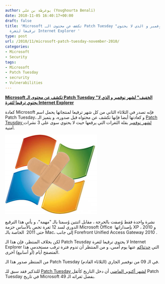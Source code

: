 ```yaml
---
author: يوغرطة بن علي (Youghourta Benali)
date: 2010-11-05 16:40:17+00:00
draft: false
title: 'Microsoft تكشف عن محتوى الـ Patch Tuesday "الخفيف" لشهر نوفمبر و الذي لا يحتوي
  ترقيعا لثغرة Internet Explorer '
type: post
url: /2010/11/microsoft-patch-tuesday-november-2010/
categories:
- Microsoft
- Security
tags:
- Microsoft
- Patch Tuesday
- secrurity
- Vulnerabilities
---
```


**[Microsoft تكشف عن محتوى الـ Patch Tuesday "الخفيف" لشهر نوفمبر و الذي لا يحتوي ترقيعا لثغرة Internet Explorer](https://www.it-scoop.com/2010/11/microsoft-patch-tuesday-november-2010)**




كعادة Microsoft فإنه تصدر في الثلاثاء الثاني من كل شهر ترقيعا لمنتجاتها يحمل اسم Patch Tuesday، و كعادتها أيضا فإنها تكشف عن محتواه قبل صدوره، و يتميز الـ [Patch Teusday لشهر نوفمبر](http://www.microsoft.com/technet/security/bulletin/ms10-nov.mspx) بقلة الثغرات التي يرقعها حيث لا يحتوي سوى على 3 نشرات أمنية.




[![](Microsoft_patch_tuesday.jpg)
](https://www.it-scoop.com/2010/11/microsoft-patch-tuesday-november-2010)


نشرة واحدة فقط وُصفت بالحرجة ، مقابل اثنتين وُسمتا بالـ "مهمة"، و يأتي هذا الترقيع الدوري لسد 12 ثغرة تخص بالأساس حزمة Microsoft Office  بإصداراتها XP ، 2010 و حتى 2011  الخاصة بالـ Mac، إلى جانب Forefront Unified Access Gateway 2010 .

لكن بخلاف المنتظر، فإن هذا الـ Patch Teusday لا يحتوي ترقيعا لثغرة Internet Explorer التي [حدثناكم](https://www.it-scoop.com/2010/11/microsoft-internet-explorer-zero-day-vunlerability/) عنها يوم أمس، و من المنتظر أن تدوم فترة ترقب مستخدمي هذا المتصفح أيام (أو أسابيع) أخرى.

من المنتظر صدور هذا الـ Patch Tuesday في الـ 09 من نوفمبر الجاري (الثلاثاء القادم).

للتذكير فقد سبق للـ [Patch Tuesday لشهر أكتوبر الماضي](https://www.it-scoop.com/2010/10/patch-tuesday-october-2010/) أن دخل التاريخ كأثقل Patch Tuesday في تاريخ Microsoft بفضل ثغراته الـ 49.
